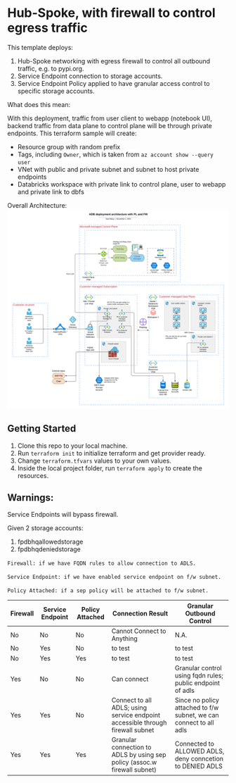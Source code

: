 # Hub-Spoke, with firewall to control egress traffic

This template deploys:
1. Hub-Spoke networking with egress firewall to control all outbound traffic, e.g. to pypi.org.
2. Service Endpoint connection to storage accounts.
3. Service Endpoint Policy applied to have granular access control to specific storage accounts.

What does this mean:

With this deployment, traffic from user client to webapp (notebook UI), backend traffic from data plane to control plane will be through private endpoints. This terraform sample will create:
* Resource group with random prefix
* Tags, including `Owner`, which is taken from `az account show --query user`
* VNet with public and private subnet and subnet to host private endpoints
* Databricks workspace with private link to control plane, user to webapp and private link to dbfs

Overall Architecture:
![alt text](../charts/adb-private-links.png?raw=true)


## Getting Started
1. Clone this repo to your local machine.
2. Run `terraform init` to initialize terraform and get provider ready.
3. Change `terraform.tfvars` values to your own values.
4. Inside the local project folder, run `terraform apply` to create the resources.

## Warnings:
Service Endpoints will bypass firewall.

Given 2 storage accounts: 
1. fpdbhqallowedstorage
2. fpdbhqdeniedstorage

`Firewall: if we have FQDN rules to allow connection to ADLS.`

`Service Endpoint: if we have enabled service endpoint on f/w subnet.`

`Policy Attached: if a sep policy will be attached to f/w subnet.`


| Firewall | Service Endpoint | Policy Attached | Connection Result                                                              | Granular Outbound Control                                          |
| -------- | ---------------- | --------------- | ------------------------------------------------------------------------------ | ------------------------------------------------------------------ |
| No       | No               | No              | Cannot Connect to Anything                                                     | N.A.                                                               |
| No       | Yes              | No              | to test                                                                        | to test                                                            |
| No       | Yes              | Yes             | to test                                                                        | to test                                                            |
| Yes      | No               | No              | Can connect                                                                    | Granular control using fqdn rules; public endpoint of adls         |
| Yes      | Yes              | No              | Connect to all ADLS; using service endpoint accessible through firewall subnet | Since no policy attached to f/w subnet, we can connect to all adls |
| Yes      | Yes              | Yes             | Granular connection to ADLS by using sep policy (assoc.w firewall subnet)      | Connected to ALLOWED ADLS, deny conncetion to DENIED ADLS          |
